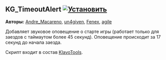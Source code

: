 ## KG_TimeoutAlert [![Установить](http://s43.radikal.ru/i101/1406/15/25aa0cc99cf2.png)](https://github.com/voidmain02/KgScripts/raw/master/scripts/KG_TimeoutAlert.user.js)
**Авторы:** [Andre_Macareno](http://klavogonki.ru/u/#/155268/), [un4given](http://klavogonki.ru/u/#/111001/), [Fenex](http://klavogonki.ru/u/#/82885/), [agile](http://klavogonki.ru/u/#/226580/)

Добавляет звуковое оповещение о старте игры (работает только для заездов с таймаутом более 45 секунд). Оповещение происходит за 17 секунд до начала заезда.

Скрипт входит в состав [KlavoTools](http://klavogonki.ru/forum/general/669/page1/).
